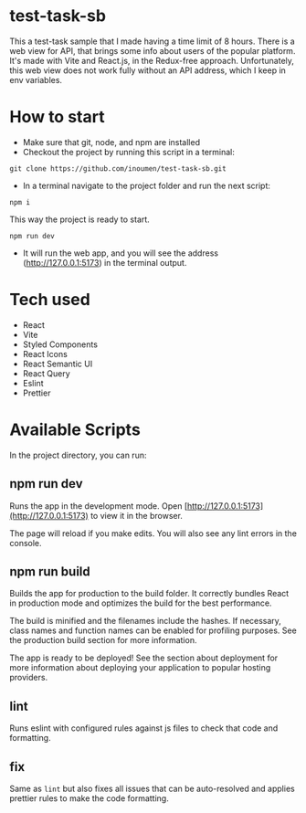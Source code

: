 # test-task-sb

This a test-task sample that I made having a time limit of 8 hours. There is a web view for API, that brings some info about users of the popular platform. It's made with Vite and React.js, in the Redux-free approach. Unfortunately, this web view does not work fully without an API address, which I keep in env variables. 

# How to start

- Make sure that git, node, and npm are installed
- Checkout the project by running this script in a terminal:

```
git clone https://github.com/inoumen/test-task-sb.git
```

- In a terminal navigate to the project folder and run the next script:

```
npm i
```

This way the project is ready to start. 

```
npm run dev
```

- It will run the web app, and you will see the address (http://127.0.0.1:5173) in the terminal output. 

# Tech used

- React
- Vite
- Styled Components
- React Icons
- React Semantic UI
- React Query
- Eslint
- Prettier

# Available Scripts

In the project directory, you can run:

## npm run dev

Runs the app in the development mode. Open [http://127.0.0.1:5173](http://127.0.0.1:5173) to view it in the browser.

The page will reload if you make edits. You will also see any lint errors in the console.

## npm run build

Builds the app for production to the build folder. It correctly bundles React in production mode and optimizes the build for the best performance.

The build is minified and the filenames include the hashes. If necessary, class names and function names can be enabled for profiling purposes. See the production build section for more information.

The app is ready to be deployed! See the section about deployment for more information about deploying your application to popular hosting providers.


## lint

Runs eslint with configured rules against js files to check that code and formatting.

## fix

Same as `lint` but also fixes all issues that can be auto-resolved and applies prettier rules to make the code formatting.
